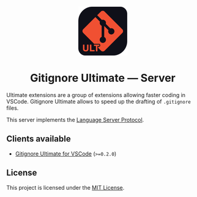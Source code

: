 <p align="center">
    <img width="128" height="128" src="./assets/gitignore-ultimate-icon-1024.png" />
</p>
<h1 align="center">Gitignore Ultimate — Server</h1>

Ultimate extensions are a group of extensions allowing faster coding in VSCode. Gitignore Ultimate allows to speed up
the drafting of `.gitignore` files.

This server implements the [Language Server Protocol](https://microsoft.github.io/language-server-protocol/).

## Clients available

* [Gitignore Ultimate for VSCode](https://github.com/Davilarek/gitignore-ultimate-vscode) (`>=0.2.0`)

## License

This project is licensed under the [MIT License](./LICENSE.md).
